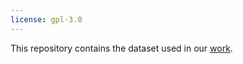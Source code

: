 ```yaml
---
license: gpl-3.0
---
```



This repository contains the dataset used in our [work](https://github.com/HemaxiN/3D_U-Vec).